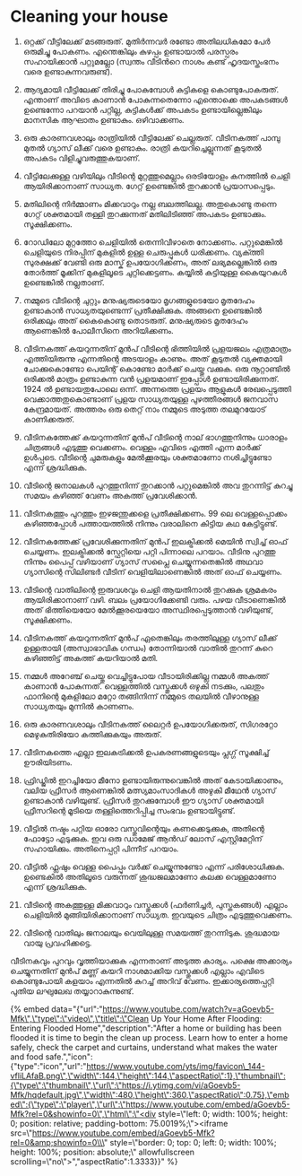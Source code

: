 # Cleaning your house

1. ഒറ്റക്ക് വീട്ടിലേക്ക് മടങ്ങരുത്. മുതിർന്നവർ രണ്ടോ അതിലധികമോ പേർ ഒരുമിച്ചു പോകണം. എന്തെങ്കിലും കുഴപ്പം ഉണ്ടായാൽ പരസ്പരം സഹായിക്കാൻ പറ്റുമല്ലോ \(സ്വന്തം വീടിൻറെ നാശം കണ്ട് ഹൃദയസ്തംഭനം വരെ ഉണ്ടാകുന്നവരുണ്ട്\).

2. ആദ്യമായി വീട്ടിലേക്ക് തിരിച്ചു പോകുമ്പോൾ കുട്ടികളെ കൊണ്ടുപോകരുത്. എന്താണ് അവിടെ കാണാൻ പോകുന്നതെന്നോ എന്തൊക്കെ അപകടങ്ങൾ ഉണ്ടെന്നോ പറയാൻ പറ്റില്ല, കുട്ടികൾക്ക് അപകടം ഉണ്ടായില്ലെങ്കിലും മാനസിക ആഘാതം ഉണ്ടാകും. ഒഴിവാക്കണം.

3. ഒരു കാരണവശാലും രാത്രിയിൽ വീട്ടിലേക്ക് ചെല്ലരുത്. വീടിനകത്ത് പാമ്പു മുതൽ ഗ്യാസ് ലീക്ക് വരെ ഉണ്ടാകും. രാത്രി കയറിച്ചെല്ലുന്നത് കൂടുതൽ അപകടം വിളിച്ചുവരുത്തുകയാണ്.

4. വീട്ടിലേക്കുള്ള വഴിയിലും വീടിന്റെ മുറ്റത്തുമെല്ലാം ഒരടിയോളം കനത്തിൽ ചെളി ആയിരിക്കാനാണ് സാധ്യത. ഗേറ്റ് ഉണ്ടെങ്കിൽ തുറക്കാൻ പ്രയാസപ്പെടും.

5. മതിലിന്റെ നിർമ്മാണം മിക്കവാറും നല്ല ബലത്തിലല്ല. അതുകൊണ്ടു തന്നെ ഗേറ്റ് ശക്തമായി തള്ളി തുറക്കുന്നത് മതിലിടിഞ്ഞ് അപകടം ഉണ്ടാക്കും. സൂക്ഷിക്കണം.

6. റോഡിലോ മുറ്റത്തോ ചെളിയിൽ തെന്നിവീഴാതെ നോക്കണം. പറ്റുമെങ്കിൽ ചെളിയുടെ നിരപ്പിന് മുകളിൽ ഉള്ള ചെരുപ്പുകൾ ധരിക്കണം. വ്യക്ത്തി സുരക്ഷക്ക് വേണ്ടി ഒരു മാസ്ക് ഉപയോഗിക്കണം, അത് ലഭ്യമല്ലെങ്കിൽ ഒരു തോർത്ത് മൂക്കിന് മുകളിലൂടെ ചുറ്റിക്കെട്ടണം. കയ്യിൽ കട്ടിയുള്ള കൈയുറകൾ ഉണ്ടെങ്കിൽ നല്ലതാണ്.

7. നമ്മുടെ വീടിന്റെ ചുറ്റും മനുഷ്യരുടെയോ മൃഗങ്ങളുടെയോ മൃതദേഹം ഉണ്ടാകാൻ സാധ്യതയുണ്ടെന്ന് പ്രതീക്ഷിക്കുക. അങ്ങനെ ഉണ്ടെങ്കിൽ ഒരിക്കലും അത് കൈകൊണ്ടു തൊടരുത്. മനുഷ്യരുടെ മൃതദേഹം ആണെങ്കിൽ പോലീസിനെ അറിയിക്കണം.

8. വീടിനകത്ത് കയറുന്നതിന് മുൻപ് വീടിന്റെ ഭിത്തിയിൽ പ്രളയജലം എത്രമാത്രം എത്തിയിരുന്നു എന്നതിന്റെ അടയാളം കാണും. അത് കൂടുതൽ വ്യക്തമായി ചോക്കുകൊണ്ടോ പെയിന്റ് കൊണ്ടോ മാർക്ക് ചെയ്തു വക്കുക. ഒരു നൂറ്റാണ്ടിൽ ഒരിക്കൽ മാത്രം ഉണ്ടാകുന്ന വൻ പ്രളയമാണ് ഇപ്പോൾ ഉണ്ടായിരിക്കുന്നത്. 1924 ൽ ഉണ്ടായതുപോലെ ഒന്ന്. അന്നത്തെ പ്രളയം ആളുകൾ രേഖപ്പെടുത്തി വെക്കാത്തതുകൊണ്ടാണ് പ്രളയ സാധ്യതയുള്ള പുഴത്തീരങ്ങൾ ജനവാസ കേന്ദ്രമായത്. അത്തരം ഒരു തെറ്റ് നാം നമ്മുടെ അടുത്ത തലമുറയോട് കാണിക്കരുത്.

9. വീടിനകത്തേക്ക് കയറുന്നതിന് മുൻപ് വീടിന്റെ നാല് ഭാഗത്തുനിന്നും ധാരാളം ചിത്രങ്ങൾ എടുത്തു വെക്കണം. വെള്ളം എവിടെ എത്തി എന്ന മാർക്ക് ഉൾപ്പടെ. വീടിന്റെ ചുമരുകളും മേൽക്കൂരയും ശക്തമാണോ നശിച്ചിട്ടുണ്ടോ എന്ന് ശ്രദ്ധിക്കുക.

10. വീടിന്റെ ജനാലകൾ പുറത്തുനിന്ന് തുറക്കാൻ പറ്റുമെങ്കിൽ അവ തുറന്നിട്ട് കുറച്ചു സമയം കഴിഞ്ഞ് വേണം അകത്ത് പ്രവേശിക്കാൻ.

11. വീടിനകത്തും പുറത്തും ഇഴജന്തുക്കളെ പ്രതീക്ഷിക്കണം. 99 ലെ വെള്ളപ്പൊക്കം കഴിഞ്ഞപ്പോൾ പത്തായത്തിൽ നിന്നും വരാലിനെ കിട്ടിയ കഥ കേട്ടിട്ടുണ്ട്.

12. വീടിനകത്തേക്ക് പ്രവേശിക്കുന്നതിന് മുൻപ് ഇലക്ട്രിക്കൽ മെയിൻ സ്വിച്ച് ഓഫ് ചെയ്യണം. ഇലക്ട്രിക്കൽ സ്ഫേറ്റിയെ പറ്റി പിന്നാലെ പറയാം. വീടിനു പുറത്തു നിന്നും പൈപ്പ് വഴിയാണ് ഗ്യാസ് സപ്ലൈ ചെയ്യുന്നതെങ്കിൽ അഥവാ ഗ്യാസിന്റെ സിലിണ്ടർ വീടിന് വെളിയിലാണെങ്കിൽ അത് ഓഫ് ചെയ്യണം.

13. വീടിന്റെ വാതിലിന്റെ ഇരുവശവും ചെളി ആയതിനാൽ തുറക്കുക ശ്രമകരം ആയിരിക്കാനാണ് വഴി. ബലം പ്രയോഗിക്കേണ്ടി വരും. പഴയ വീടാണെങ്കിൽ അത് ഭിത്തിയെയോ മേൽക്കൂരയെയോ അസ്ഥിരപ്പെടുത്താൻ വഴിയുണ്ട്, സൂക്ഷിക്കണം.

14. വീടിനകത്ത് കയറുന്നതിന് മുൻപ് ഏതെങ്കിലും തരത്തിലുള്ള ഗ്യാസ് ലീക്ക് ഉള്ളതായി \(അസ്വാഭാവിക ഗന്ധം\) തോന്നിയാൽ വാതിൽ തുറന്ന് കുറെ കഴിഞ്ഞിട്ട് അകത്ത് കയറിയാൽ മതി.

15. നമ്മൾ അറേഞ്ച് ചെയ്തു വെച്ചിട്ടുപോയ വീടായിരിക്കില്ല നമ്മൾ അകത്ത് കാണാൻ പോകുന്നത്. വെള്ളത്തിൽ വസ്തുക്കൾ ഒഴുകി നടക്കും, പലതും ഫാനിന്റെ മുകളിലോ മറ്റോ തങ്ങിനിന്ന് നമ്മുടെ തലയിൽ വീഴാനുള്ള സാധ്യതയും മുന്നിൽ കാണണം.

15. ഒരു കാരണവശാലും വീടിനകത്ത് ലൈറ്റർ ഉപയോഗിക്കരുത്, സിഗരറ്റോ മെഴുകുതിരിയോ കത്തിക്കുകയും അരുത്.

16. വീടിനകത്തെ എല്ലാ ഇലകട്രിക്കൽ ഉപകരണങ്ങളുടെയും പ്ലഗ്ഗ് സൂക്ഷിച്ച് ഊരിയിടണം.

17. ഫ്രിഡ്ജിൽ ഇറച്ചിയോ മീനോ ഉണ്ടായിരുന്നുവെങ്കിൽ അത് കേടായിക്കാണും, വലിയ ഫ്രീസർ ആണെങ്കിൽ മത്സ്യമാംസാദികൾ അഴുകി മീഥേൻ ഗ്യാസ് ഉണ്ടാകാൻ വഴിയുണ്ട്. ഫ്രീസർ തുറക്കുമ്പോൾ ഈ ഗ്യാസ് ശക്തമായി ഫ്രീസറിന്റെ മൂടിയെ തള്ളിത്തെറിപ്പിച്ച സംഭവം ഉണ്ടായിട്ടുണ്ട്.

18. വീട്ടിൽ നഷ്ടം പറ്റിയ ഓരോ വസ്തുവിന്റെയും കണക്കെടുക്കുക, അതിന്റെ ഫോട്ടോ എടുക്കുക. ഇവ ഒരു ഡാമേജ് ആൻഡ് ലോസ് എസ്റ്റിമേറ്റിന് സഹായിക്കും. അതിനെപ്പറ്റി പിന്നീട് പറയാം.

19. വീട്ടിൽ ഫ്ലഷും വെള്ള പൈപ്പും വർക്ക് ചെയ്യുന്നുണ്ടോ എന്ന് പരിശോധിക്കുക. ഉണ്ടെകിൽ അതിലൂടെ വരുന്നത് ശുദ്ധജലമാണോ കലക്ക വെള്ളമാണോ എന്ന് ശ്രദ്ധിക്കുക.

20. വീടിന്റെ അകത്തുള്ള മിക്കവാറും വസ്തുക്കൾ \(ഫർണിച്ചർ, പുസ്തകങ്ങൾ\) എല്ലാം ചെളിയിൽ മുങ്ങിയിരിക്കാനാണ് സാധ്യത. ഇവയുടെ ചിത്രം എടുത്തുവെക്കണം.

21. വീടിന്റെ വാതിലും ജനാലയും വെയിലുള്ള സമയത്ത് തുറന്നിടുക. ശുദ്ധമായ വായു പ്രവഹിക്കട്ടെ.

വീടിനകവും പുറവും വൃത്തിയാക്കുക എന്നതാണ് അടുത്ത കാര്യം. പക്ഷെ അക്കാര്യം ചെയ്യുന്നതിന് മുൻപ് മണ്ണ് കയറി നാശമാക്കിയ വസ്തുക്കൾ എല്ലാം എവിടെ കൊണ്ടുപോയി കളയാം എന്നതിൽ കുറച്ച് അറിവ് വേണം. ഇക്കാര്യത്തെപ്പറ്റി പുതിയ ലഘുലേഖ തയ്യാറാകുന്നുണ്ട്.



{% embed data="{\"url\":\"https://www.youtube.com/watch?v=aGoevb5-Mfk\",\"type\":\"video\",\"title\":\"Clean Up Your Home After Flooding: Entering Flooded Home\",\"description\":\"After a home or building has been flooded it is time to begin the clean up process. Learn how to enter a home safely, check the carpet and curtains, understand what makes the water and food safe.\",\"icon\":{\"type\":\"icon\",\"url\":\"https://www.youtube.com/yts/img/favicon\_144-vfliLAfaB.png\",\"width\":144,\"height\":144,\"aspectRatio\":1},\"thumbnail\":{\"type\":\"thumbnail\",\"url\":\"https://i.ytimg.com/vi/aGoevb5-Mfk/hqdefault.jpg\",\"width\":480,\"height\":360,\"aspectRatio\":0.75},\"embed\":{\"type\":\"player\",\"url\":\"https://www.youtube.com/embed/aGoevb5-Mfk?rel=0&showinfo=0\",\"html\":\"<div style=\\\"left: 0; width: 100%; height: 0; position: relative; padding-bottom: 75.0019%;\\\"><iframe src=\\\"https://www.youtube.com/embed/aGoevb5-Mfk?rel=0&amp;showinfo=0\\\" style=\\\"border: 0; top: 0; left: 0; width: 100%; height: 100%; position: absolute;\\\" allowfullscreen scrolling=\\\"no\\\"></iframe></div>\",\"aspectRatio\":1.3333}}" %}


